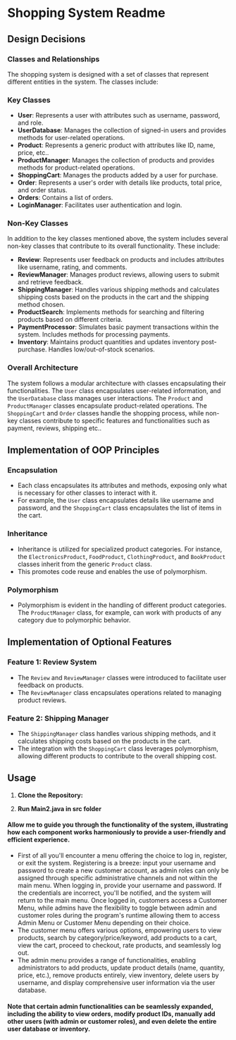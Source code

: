 # Shopping System Readme

## Design Decisions

### Classes and Relationships

The shopping system is designed with a set of classes that represent different entities in the system. The classes include:
### Key Classes
- **User**: Represents a user with attributes such as username, password, and role.
- **UserDatabase**: Manages the collection of signed-in users and provides methods for user-related operations.
- **Product**: Represents a generic product with attributes like ID, name, price, etc..
- **ProductManager**: Manages the collection of products and provides methods for product-related operations.
- **ShoppingCart**: Manages the products added by a user for purchase.
- **Order**: Represents a user's order with details like products, total price, and order status.
- **Orders**: Contains a list of orders.
- **LoginManager**: Facilitates user authentication and login.
### Non-Key Classes

In addition to the key classes mentioned above, the system includes several non-key classes that contribute to its overall functionality. These include:

- **Review**: Represents user feedback on products and includes attributes like username, rating, and comments.
- **ReviewManager**: Manages product reviews, allowing users to submit and retrieve feedback.
- **ShippingManager**: Handles various shipping methods and calculates shipping costs based on the products in the cart and the shipping method chosen.
- **ProductSearch**: Implements methods for searching and filtering products based on different criteria.
- **PaymentProcessor**: Simulates basic payment transactions within the system. Includes methods for processing payments.
- **Inventory**: Maintains product quantities and updates inventory post-purchase. Handles low/out-of-stock scenarios.

### Overall Architecture

The system follows a modular architecture with classes encapsulating their functionalities. The `User` class encapsulates user-related information, and the `UserDatabase` class manages user interactions. The `Product` and `ProductManager` classes encapsulate product-related operations. The `ShoppingCart` and `Order` classes handle the shopping process, while non-key classes contribute to specific features and functionalities such as payment, reviews, shipping etc..

## Implementation of OOP Principles

### Encapsulation

- Each class encapsulates its attributes and methods, exposing only what is necessary for other classes to interact with it.
- For example, the `User` class encapsulates details like username and password, and the `ShoppingCart` class encapsulates the list of items in the cart.

### Inheritance

- Inheritance is utilized for specialized product categories. For instance, the `ElectronicsProduct`, `FoodProduct`, `ClothingProduct`, and `BookProduct` classes inherit from the generic `Product` class.
- This promotes code reuse and enables the use of polymorphism.

### Polymorphism

- Polymorphism is evident in the handling of different product categories. The `ProductManager` class, for example, can work with products of any category due to polymorphic behavior.

## Implementation of Optional Features

### Feature 1: Review System

- The `Review` and `ReviewManager` classes were introduced to facilitate user feedback on products.
- The `ReviewManager` class encapsulates operations related to managing product reviews.

### Feature 2: Shipping Manager

- The `ShippingManager` class handles various shipping methods, and it calculates shipping costs based on the products in the cart.
- The integration with the `ShoppingCart` class leverages polymorphism, allowing different products to contribute to the overall shipping cost.

## Usage 
1. **Clone the Repository:**

2. **Run Main2.java in src folder**

#### Allow me to guide you through the  functionality of the system, illustrating how each component works harmoniously to provide a user-friendly and efficient experience.

- First of all you'll encounter a menu offering the choice to log in, register, or exit the system.
Registering is a breeze: input your username and password to create a new customer account, as admin roles can only be assigned through specific administrative channels and not within the main menu.
When logging in, provide your username and password. If the credentials are incorrect, you'll be notified, and the system will return to the main menu. Once logged in, customers access a Customer Menu, while admins have the flexibility to toggle between admin and customer roles during the program's runtime allowing them to access Admin Menu or Customer Menu depending on their choice.
- The customer menu offers various options, empowering users to view products, search by category/price/keyword, add products to a cart, view the cart, proceed to checkout, rate products, and seamlessly log out.
- The admin menu provides a range of functionalities, enabling administrators to add products, update product details (name, quantity, price, etc.), remove products entirely, view inventory, delete users by username, and display comprehensive user information via the user database.
#### Note that certain admin functionalities can be seamlessly expanded, including the ability to view orders, modify product IDs, manually add other users (with admin or customer roles), and even delete the entire user database or inventory.